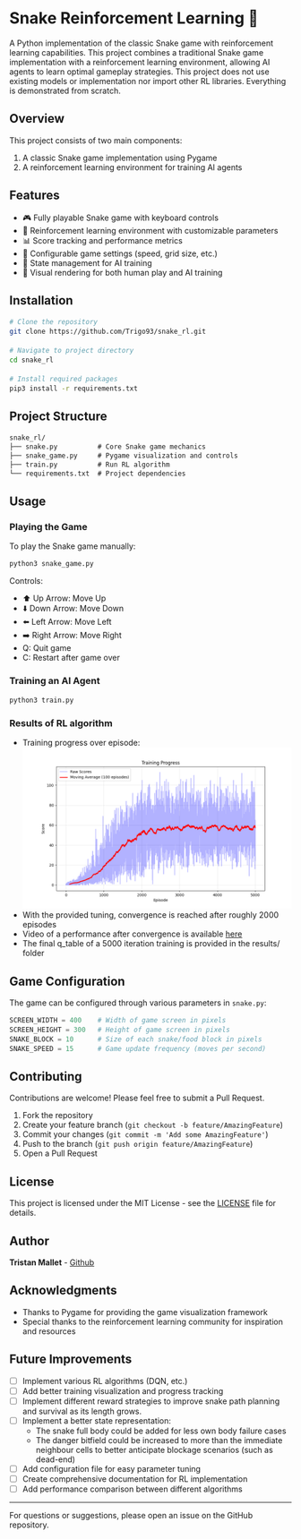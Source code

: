# Snake Reinforcement Learning 🐍

A Python implementation of the classic Snake game with reinforcement learning capabilities. This project combines a traditional Snake game implementation with a reinforcement learning environment, allowing AI agents to learn optimal gameplay strategies. This project does not use existing models or implementation nor import other RL libraries. Everything is demonstrated from scratch.

## Overview

This project consists of two main components:
1. A classic Snake game implementation using Pygame
2. A reinforcement learning environment for training AI agents

## Features

- 🎮 Fully playable Snake game with keyboard controls
- 🤖 Reinforcement learning environment with customizable parameters
- 📊 Score tracking and performance metrics
- 🎯 Configurable game settings (speed, grid size, etc.)
- 🔄 State management for AI training
- 🎨 Visual rendering for both human play and AI training

## Installation

```bash
# Clone the repository
git clone https://github.com/Trigo93/snake_rl.git

# Navigate to project directory
cd snake_rl

# Install required packages
pip3 install -r requirements.txt
```

## Project Structure

```
snake_rl/
├── snake.py          # Core Snake game mechanics
├── snake_game.py     # Pygame visualization and controls
├── train.py          # Run RL algorithm  
└── requirements.txt  # Project dependencies
```

## Usage

### Playing the Game

To play the Snake game manually:

```bash
python3 snake_game.py
```

Controls:
- ⬆️ Up Arrow: Move Up
- ⬇️ Down Arrow: Move Down
- ⬅️ Left Arrow: Move Left
- ➡️ Right Arrow: Move Right
- Q: Quit game
- C: Restart after game over

### Training an AI Agent

```bash
python3 train.py
```

### Results of RL algorithm

- Training progress over episode:
![Training progress](results/training_progress.png)
- With the provided tuning, convergence is reached after roughly 2000 episodes
- Video of a performance after convergence is available [here](results/last_game.mp4)
- The final q_table of a 5000 iteration training is provided in the results/ folder


## Game Configuration

The game can be configured through various parameters in `snake.py`:

```python
SCREEN_WIDTH = 400    # Width of game screen in pixels
SCREEN_HEIGHT = 300   # Height of game screen in pixels
SNAKE_BLOCK = 10      # Size of each snake/food block in pixels
SNAKE_SPEED = 15      # Game update frequency (moves per second)
```

## Contributing

Contributions are welcome! Please feel free to submit a Pull Request.

1. Fork the repository
2. Create your feature branch (`git checkout -b feature/AmazingFeature`)
3. Commit your changes (`git commit -m 'Add some AmazingFeature'`)
4. Push to the branch (`git push origin feature/AmazingFeature`)
5. Open a Pull Request

## License

This project is licensed under the MIT License - see the [LICENSE](LICENSE) file for details.

## Author

**Tristan Mallet** - [Github](https://github.com/Trigo93)

## Acknowledgments

- Thanks to Pygame for providing the game visualization framework
- Special thanks to the reinforcement learning community for inspiration and resources

## Future Improvements

- [ ] Implement various RL algorithms (DQN, etc.)
- [ ] Add better training visualization and progress tracking
- [ ] Implement different reward strategies to improve snake path planning and survival as its length grows.
- [ ] Implement a better state representation:
  - The snake full body could be added for less own body failure cases
  - The danger bitfield could be increased to more than the immediate neighbour cells to better anticipate blockage scenarios (such as dead-end)
- [ ] Add configuration file for easy parameter tuning
- [ ] Create comprehensive documentation for RL implementation
- [ ] Add performance comparison between different algorithms

---

For questions or suggestions, please open an issue on the GitHub repository.
